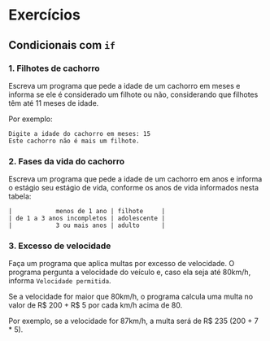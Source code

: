 # Exercícios

## Condicionais com `if`

### 1. Filhotes de cachorro

Escreva um programa que pede a idade de um cachorro em meses e informa se ele é considerado um filhote ou não, considerando que filhotes têm até 11 meses de idade.

Por exemplo:

```
Digite a idade do cachorro em meses: 15
Este cachorro não é mais um filhote.
```

### 2. Fases da vida do cachorro

Escreva um programa que pede a idade de um cachorro em anos e informa o estágio seu estágio de vida, conforme os anos de vida informados nesta tabela:

```
|            menos de 1 ano | filhote     |
| de 1 a 3 anos incompletos | adolescente |
|            3 ou mais anos | adulto      |
```

### 3. Excesso de velocidade

Faça um programa que aplica multas por excesso de velocidade. O programa pergunta a velocidade do veículo e, caso ela seja até 80km/h, informa `Velocidade permitida`.

Se a velocidade for maior que 80km/h, o programa calcula uma multa no valor de R$ 200 + R$ 5 por cada km/h acima de 80.

Por exemplo, se a velocidade for 87km/h, a multa será de R$ 235 (200 + 7 * 5). 
